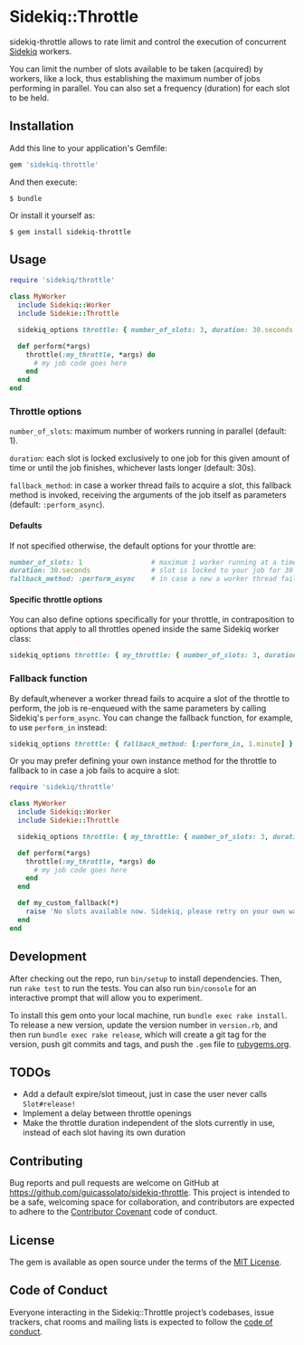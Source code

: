 # Sidekiq::Throttle

sidekiq-throttle allows to rate limit and control the execution of concurrent [Sidekiq](https://github.com/mperham/sidekiq) workers.

You can limit the number of slots available to be taken (acquired) by workers, like a lock, thus establishing the maximum number of jobs performing in parallel. You can also set a frequency (duration) for each slot to be held.

## Installation

Add this line to your application's Gemfile:

```ruby
gem 'sidekiq-throttle'
```

And then execute:

    $ bundle

Or install it yourself as:

    $ gem install sidekiq-throttle

## Usage

```ruby
require 'sidekiq/throttle'

class MyWorker
  include Sidekiq::Worker
  include Sidekie::Throttle

  sidekiq_options throttle: { number_of_slots: 3, duration: 30.seconds }

  def perform(*args)
    throttle(:my_throttle, *args) do
      # my job code goes here
    end
  end
end
```

### Throttle options

`number_of_slots`: maximum number of workers running in parallel (default: 1).

`duration`: each slot is locked exclusively to one job for this given amount of time or until the job finishes, whichever lasts longer (default: 30s).

`fallback_method`: in case a worker thread fails to acquire a slot, this fallback method is invoked, receiving the arguments of the job itself as parameters (default: `:perform_async`).

#### Defaults

If not specified otherwise, the default options for your throttle are:

```ruby
number_of_slots: 1                 # maximum 1 worker running at a time
duration: 30.seconds               # slot is locked to your job for 30 seconds or until the job finishes, whichever lasts longer
fallback_method: :perform_async    # in case a new a worker thread fails to acquire a slot of the throttle to perform, it is re-enqueued with the same parameters
```

#### Specific throttle options

You can also define options specifically for your throttle, in contraposition to options that apply to all throttles opened inside the same Sidekiq worker class:

```ruby
sidekiq_options throttle: { my_throttle: { number_of_slots: 3, duration: 30.seconds } }
```

### Fallback function

By default,whenever a worker thread fails to acquire a slot of the throttle to perform, the job is re-enqueued with the same parameters by calling Sidekiq's `perform_async`. You can change the fallback function, for example, to use `perform_in` instead:

```ruby
sidekiq_options throttle: { fallback_method: [:perform_in, 1.minute] }
```

Or you may prefer defining your own instance method for the throttle to fallback to in case a job fails to acquire a slot:

```ruby
require 'sidekiq/throttle'

class MyWorker
  include Sidekiq::Worker
  include Sidekie::Throttle

  sidekiq_options throttle: { my_throttle: { number_of_slots: 3, duration: 30.seconds, fallback_method: :my_custom_fallback } }

  def perform(*args)
    throttle(:my_throttle, *args) do
      # my job code goes here
    end
  end

  def my_custom_fallback(*)
    raise 'No slots available now. Sidekiq, please retry on your own way!'
  end
end
```

## Development

After checking out the repo, run `bin/setup` to install dependencies. Then, run `rake test` to run the tests. You can also run `bin/console` for an interactive prompt that will allow you to experiment.

To install this gem onto your local machine, run `bundle exec rake install`. To release a new version, update the version number in `version.rb`, and then run `bundle exec rake release`, which will create a git tag for the version, push git commits and tags, and push the `.gem` file to [rubygems.org](https://rubygems.org).

## TODOs
- Add a default expire/slot timeout, just in case the user never calls `Slot#release!`
- Implement a delay between throttle openings
- Make the throttle duration independent of the slots currently in use, instead of each slot having its own duration

## Contributing

Bug reports and pull requests are welcome on GitHub at https://github.com/guicassolato/sidekiq-throttle. This project is intended to be a safe, welcoming space for collaboration, and contributors are expected to adhere to the [Contributor Covenant](http://contributor-covenant.org) code of conduct.

## License

The gem is available as open source under the terms of the [MIT License](https://opensource.org/licenses/MIT).

## Code of Conduct

Everyone interacting in the Sidekiq::Throttle project’s codebases, issue trackers, chat rooms and mailing lists is expected to follow the [code of conduct](https://github.com/guicassolato/sidekiq-throttle/blob/master/CODE_OF_CONDUCT.md).
